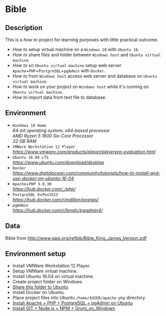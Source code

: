 # Bible

## Description

This is a _how to_ project for learning purposes with little practical outcome.
* _How to_ setup virtual machine on a `Windows 10` with `Ubuntu 16`.
* _How to_ share files and folder between `Windows host` and `Ubuntu virtual machine`.
* _How to_ on `Ubuntu virtual machine` setup web server `Apache`+`PHP`+`PostgreSQL`+`pgAdmin` with `Docker`.
* _How to_ from `Windows host` access web server and database on `Ubuntu virtual machine`.
* _How to_ work on your project on `Windows host` while it's running on `Ubuntu virtual machine`.
* _How to_ import data from text file to database.


## Environment

* `Windows 10 Home`  \
  _64-bit operating system, x64-based processor_ \
  _AMD Ryzen 5 1600 Six-Core Processor_ \
  _32 GB RAM_
* `VMWare Workstation 12 Player` \
  _https://www.vmware.com/products/player/playerpro-evaluation.html_
* `Ubuntu 16.04 LTS` \
  _https://www.ubuntu.com/download/desktop_
* `Docker` \
  _https://www.digitalocean.com/community/tutorials/how-to-install-and-use-docker-on-ubuntu-16-04_
* `Apache`+`PHP 5.6.30` \
  _https://hub.docker.com/_/php/_
* `PostgreSQL 9`+`PostGIS` \
  _https://hub.docker.com/r/mdillon/postgis/_
* `pgAdmin` \
  _https://hub.docker.com/r/fenglc/pgadmin4/_


## Data

Bible from http://www.gasl.org/refbib/Bible_King_James_Version.pdf


## Environment setup

* Install VMWare Workstation 12 Player.
* Setup VMWare virtual machine.
* Install Ubuntu 16.04 on virtual machine.
* Create project folder on Windows
* [Share this folder to Ubuntu](04.Sharing_between_Windows_host_and_Ubuntu_VM.md)
* Install Docker on Ubuntu.
* Place project files into Ubuntu `/home/$USER/apache-php` directory.
* [Install Apache + PHP + PostgreSQL + pgAdmin on Ubuntu](06.Setting_up_Apache+PHP+PostgreSQL_with_Docker.md)
* [Install GIT + Node.js + NPM + Grunt_on_Windows](07.Install_GIT+Node.js+NPM+Grunt_on_Windows.md)
